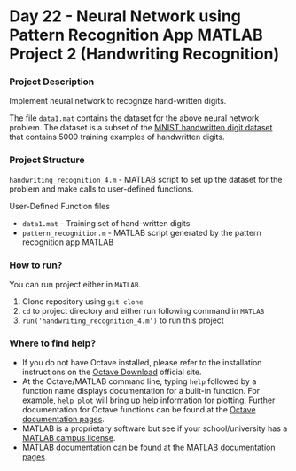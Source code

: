# Day 22 - Neural Network using Pattern Recognition App MATLAB Project 2 (Handwriting Recognition)

### Project Description
Implement neural network to recognize hand-written digits.

The file `data1.mat` contains the dataset for the above neural network problem. The dataset is a subset of the [MNIST handwritten digit dataset](http://yann.lecun.com/exdb/mnist/) that contains 5000 training examples of handwritten digits.

### Project Structure 

`handwriting_recognition_4.m` - MATLAB script to set up the dataset for the problem and make calls to user-defined functions.

User-Defined Function files

* `data1.mat` - Training set of hand-written digits
* `pattern_recognition.m` - MATLAB script generated by the pattern recognition app MATLAB


### How to run?
You can run project either in `MATLAB`. 
1. Clone repository using `git clone `
2. `cd` to project directory and either run following command in `MATLAB`
2. `run('handwriting_recognition_4.m')` to run this project

### Where to find help?
* If you do not have Octave installed, please refer to the installation instructions on the [Octave Download](https://www.gnu.org/software/octave/download.html) official site.
* At the Octave/MATLAB command line, typing `help` followed by a function name displays documentation for a built-in function. For example, `help plot` will bring up help information for plotting. Further documentation for Octave functions can be found at the [Octave documentation pages](https://octave.org/doc/v5.2.0/). 
* MATLAB is a proprietary software but see if your school/university has a [MATLAB campus license](https://in.mathworks.com/academia/tah-support-program/eligibility.html). 
* MATLAB documentation can be found at the [MATLAB documentation pages](https://in.mathworks.com/help/matlab/?refresh=true).


